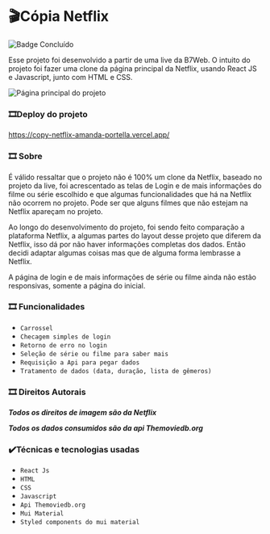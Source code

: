 # :clapper:Cópia Netflix
![Badge Concluído](https://img.shields.io/badge/STATUS-CONCLU%C3%8DDO-red)

Esse projeto foi desenvolvido a partir de uma live da B7Web. O intuito do projeto foi fazer uma clone da página principal da Netflix, usando React JS e Javascript, junto com HTML e CSS.

 ![Página principal do projeto](https://i.imgur.com/0H6k8NY.png)
 
### 	:film_strip:Deploy do projeto

https://copy-netflix-amanda-portella.vercel.app/

### 	:film_strip: Sobre

É válido ressaltar que o projeto não é 100% um clone da Netflix, baseado no projeto da live, foi acrescentado as telas de Login e de mais informações do filme ou série escolhido e que algumas funcionalidades que há na Netflix não ocorrem no projeto. Pode ser que alguns filmes que não estejam na Netflix apareçam no projeto.

Ao longo do desenvolvimento do projeto, foi sendo feito comparação a plataforma Netflix, a algumas partes do layout desse projeto que diferem da Netflix, isso dá por não haver informações completas dos dados. Então decidi adaptar algumas coisas mas que de alguma forma lembrasse a Netflix.

A página de login e de mais informações de série ou filme ainda não estão responsivas, somente a página do inicial.

### 	:film_strip: Funcionalidades
  -  ``Carrossel``
  -  ``Checagem simples de login``
  -  ``Retorno de erro no login``
  -  ``Seleção de série ou filme para saber mais``
  -  ``Requisição a Api para pegar dados``
  -  ``Tratamento de dados (data, duração, lista de gêmeros)``

### 	:film_strip: Direitos Autorais

***Todos os direitos de imagem são da Netflix***

***Todos os dados consumidos são da api Themoviedb.org***
 
### :heavy_check_mark:Técnicas e tecnologias usadas
  -  ``React Js``
  -  ``HTML``
  -  ``CSS``
  -  ``Javascript``
  -  ``Api Themoviedb.org``
  -  ``Mui Material``
  -  ``Styled components do mui material``
